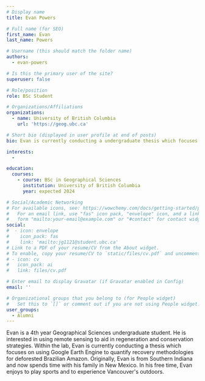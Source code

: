 ```yaml
---
# Display name
title: Evan Powers

# Full name (for SEO)
first_name: Evan 
last_name: Powers

# Username (this should match the folder name)
authors:
  - evan-powers

# Is this the primary user of the site?
superuser: false

# Role/position
role: BSc Student 

# Organizations/Affiliations
organizations:
  - name: University of British Columbia
    url: 'https://geog.ubc.ca'

# Short bio (displayed in user profile at end of posts)
bio: Evan is currently conducting a undergraduate thesis which focuses on using Google Earth Engine to quantify recovery methodologies for deforested Brazilian Amazon.

interests:
  - 

education:
  courses:
    - course: BSc in Geographical Sciences
      institution: University of British Columbia
      year: expected 2024

# Social/Academic Networking
# For available icons, see: https://wowchemy.com/docs/getting-started/page-builder/#icons
#   For an email link, use "fas" icon pack, "envelope" icon, and a link in the
#   form "mailto:your-email@example.com" or "#contact" for contact widget.
social:
#  - icon: envelope
#    icon_pack: fas
#    link: 'mailto:jg1121@student.ubc.ca'
# Link to a PDF of your resume/CV from the About widget.
# To enable, copy your resume/CV to `static/files/cv.pdf` and uncomment the lines below.
# - icon: cv
#   icon_pack: ai
#   link: files/cv.pdf

# Enter email to display Gravatar (if Gravatar enabled in Config)
email: ''

# Organizational groups that you belong to (for People widget)
#   Set this to `[]` or comment out if you are not using People widget.
user_groups:
  - Alumni
---
```


Evan is a 4th year Geographical Sciences undergraduate student. He is interested in using remote sensing to aid in regeneration and conservation strategies. Within the lab, Evan is currently conducting a thesis which focuses on using Google Earth Engine to quantify recovery methodologies for deforested Brazilian Amazon. Originally, Evan is from Southern Indiana and now spends time with his family in New Mexico. In his free time, Evan enjoys to play sports and to experience Vancouver's outdoors.
